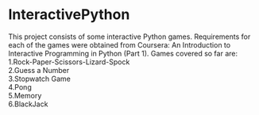 # InteractivePython
This project consists of some interactive Python games. Requirements for each of the games were obtained from Coursera: An Introduction to Interactive Programming in Python (Part 1).
Games covered so far are:<br>
1.Rock-Paper-Scissors-Lizard-Spock<br>
2.Guess a Number<br>
3.Stopwatch Game<br>
4.Pong<br>
5.Memory<br>
6.BlackJack

